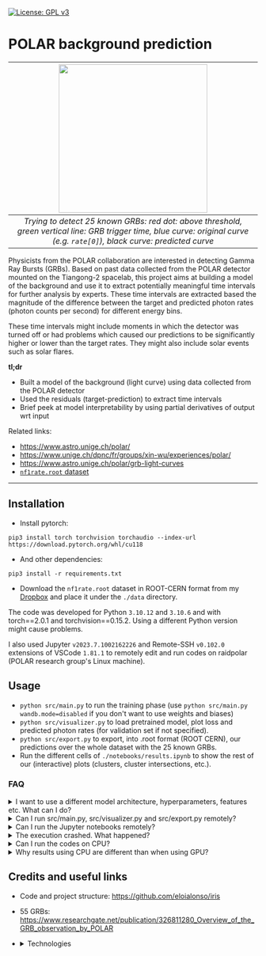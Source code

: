 [![License: GPL v3](https://img.shields.io/badge/License-GPLv3-blue.svg)](https://www.gnu.org/licenses/gpl-3.0)

# POLAR background prediction


| <img src="https://github.com/Zenchiyu/POLAR-background-prediction/assets/49496107/f2fa9896-db10-4742-b824-1cbe684a8b59" width=300> |
|:--:| 
| *Trying to detect 25 known GRBs: red dot: above threshold, green vertical line: GRB trigger time, blue curve: original curve (e.g. `rate[0]`), black curve: predicted curve* |

Physicists from the POLAR collaboration are interested in detecting Gamma Ray Bursts (GRBs). Based on past data collected from the POLAR detector mounted on the Tiangong-2 spacelab, this project aims at building a model of the background and use it to extract potentially meaningful time intervals for further analysis by experts. These time intervals are extracted based the magnitude of the difference between the target and predicted photon rates (photon counts per second) for different energy bins.

These time intervals might include moments in which the detector was turned off or had problems which caused our predictions to be significantly higher or lower than the target rates. They might also include solar events such as solar flares.

**tl;dr**
- Built a model of the background (light curve) using data collected from the POLAR detector
- Used the residuals (target-prediction) to extract time intervals
- Brief peek at model interpretability by using partial derivatives of output wrt input


Related links:
- https://www.astro.unige.ch/polar/
- https://www.unige.ch/dpnc/fr/groups/xin-wu/experiences/polar/
- https://www.astro.unige.ch/polar/grb-light-curves
- [`nf1rate.root` dataset](https://www.dropbox.com/scl/fo/0v3769k6b58fpy7j61coo/h?rlkey=gfjwy2ww9oh6pp1jlu2kxhknp&dl=0)

---

## Installation

- Install pytorch:
```
pip3 install torch torchvision torchaudio --index-url https://download.pytorch.org/whl/cu118
```
- And other dependencies:
```
pip3 install -r requirements.txt
```
- Download the `nf1rate.root` dataset in ROOT-CERN format from my [Dropbox](https://www.dropbox.com/scl/fo/0v3769k6b58fpy7j61coo/h?rlkey=gfjwy2ww9oh6pp1jlu2kxhknp&dl=0) and place it under the `./data` directory.

The code was developed for Python `3.10.12` and `3.10.6` and with torch==2.0.1 and torchvision==0.15.2. Using a different Python version might cause problems.

I also used Jupyter `v2023.7.1002162226` and Remote-SSH `v0.102.0` extensions of VSCode `1.81.1` to remotely edit and run codes on raidpolar (POLAR research group's Linux machine).

## Usage

- `python src/main.py` to run the training phase (use `python src/main.py wandb.mode=disabled` if you don't want to use weights and biases)
- `python src/visualizer.py` to load pretrained model, plot loss and predicted photon rates (for validation set if not specified).
- `python src/export.py` to export, into .root format (ROOT CERN), our predictions over the whole dataset with the 25 known GRBs.
- Run the different cells of `./notebooks/results.ipynb` to show the rest of our (interactive) plots (clusters, cluster intersections, etc.).

### FAQ

<details>
<summary>I want to use a different model architecture, hyperparameters, features etc. What can I do?
</summary>
<br>

You can change the `config/trainer.yaml`. However, your possiblities are limited to what I've implemented. Please refer to the documentation for more information.
</details>

<details>
<summary>Can I run src/main.py, src/visualizer.py and src/export.py remotely? </summary>
<br>

Yes, you can. To remotely run our Python scripts without keeping an opened SSH connection for the whole execution duration, you can use `tmux` and detach the session.
</details>

<details>
<summary>Can I run the Jupyter notebooks remotely?</summary>
<br>

Yes, you can. You can use Jupyter and Remote-SSH VSCode extensions. They allow you to edit and run codes on your remote Linux machine.

If you don't want to use VSCode, you can take a look at the following link:
https://docs.anaconda.com/free/anaconda/jupyter-notebooks/remote-jupyter-notebook/
</details>

<details>
<summary>The execution crashed. What happened?</summary>
<br>

The crash is likely due to memory usage as we sometimes create/store data structures with over 3 million entries.

- You can change `verbose: False` to `verbose: True` in `config/trainer.yaml` to see more information (our prints).
- You can check `cfg.common.device` in `config/trainer.yaml`, you might need to change it to `cpu` if you don't have a GPU (you can check that using `torch.cuda.is_available()` in Python).
- You can use `nvidia-smi` to see the VRAM usage (if you're using a GPU)
- You can use `htop` (or another command) to see the RAM usage.
- I sometimes create tensors containing the whole dataset to perform a single forward pass on all the examples instead of many.
In terms of memory usage, this is not great. Instead, you can try to work with mini-batches despite the fact that you will have to perform multiple forward passes.

</details>

<details>
<summary>Can I run the codes on CPU?</summary>
<br>

- `src/main.py`: I recommend using the GPU for model training because it's faster and because I mostly trained my model using the GPU.
However, if you want to continue with the CPU, you can swap `cfg.common.device: cuda` with `cfg.common.device: cpu`.

- `src/visualizer.py`, `src/export.py` and `notebooks/results.ipynb` work by default on GPU if available; if not, they work on CPU. Although this behavior **overrides** `cfg.common.device`, you can still manually change it by replacing in the code:

```python
cfg.common.device = "cuda" if torch.cuda.is_available() else "cpu"
```
to
```python
cfg.common.device = "cpu"  # "cuda" if torch.cuda.is_available() else "cpu"
```

before `trainer = Trainer(cfg)`.

</details>

<details>
<summary>Why results using CPU are different than when using GPU?</summary>
<br>

See 
https://discuss.pytorch.org/t/why-different-results-when-multiplying-in-cpu-than-in-gpu/1356/6
</details>

## Credits and useful links

- Code and project structure: https://github.com/eloialonso/iris
- 55 GRBs: https://www.researchgate.net/publication/326811280_Overview_of_the_GRB_observation_by_POLAR
- <details>
  <summary>Technologies</summary>
  
  - Weights & biases: https://wandb.ai/site
  - Pytorch:
    - https://pytorch.org/tutorials/beginner/basics/intro.html
    - https://pytorch.org/tutorials/recipes/recipes/tuning_guide.html
  - Hydra: https://hydra.cc/docs/intro/
  - ReviewNB ("git diff but for Jupyter notebooks"): https://www.reviewnb.com/
  - VSCode Remote SSH: https://code.visualstudio.com/docs/remote/ssh-tutorial
  - Diff with colors by using `diff <file1> <file2> --color`: https://man7.org/linux/man-pages/man1/diff.1.html
  - TMux detach/reattach session: https://www.redhat.com/sysadmin/introduction-tmux-linux
</details>
